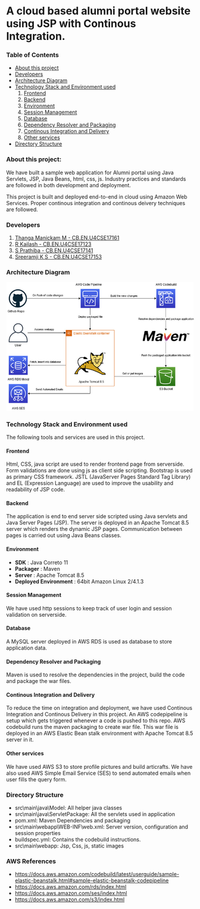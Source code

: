 # A cloud based alumni portal website using JSP with Continous Integration.

### Table of Contents
* [About this project](#about-this-project)
* [Developers](#developers)
* [Architecture Diagram](#architecture-diagram)
* [Technology Stack and Environment used](#technology-stack-and-environment-used)
    1. [Frontend](#frontend)
    2. [Backend](#backend)
    3. [Environment](#environment)
    4. [Session Management](#session-management)
    5. [Database](#database)
    6. [Dependency Resolver and Packaging](#dependency-resolver-and-packaging)
    7. [Continous Integration and Delivery](#continous-integration-and-delivery)
    8. [Other services](#other-services)
* [Directory Structure](#directory-structure)


### About this project:
We have built a sample web application for Alumni portal using Java Servlets, JSP, Java Beans, html, css, js. Industry practices and standards are followed in both development and deployment.

This project is built and deployed end-to-end in cloud using Amazon Web Services. Proper continous integration and continous deivery techniques are followed.



### Developers
1. [Thanga Manickam M - CB.EN.U4CSE17161](https://github.com/Thangamgm2000)
2. [R Kailash - CB.EN.U4CSE17123](https://github.com/M4SK3D)
3. [S Prathiba - CB.EN.U4CSE17141](https://github.com/prathiba0311)
4. [Sreeramji K S - CB.EN.U4CSE17153](https://github.com/jam1729)


### Architecture Diagram
![Architecture Diagram](NCPArchitecturediagram.jpg)

### Technology Stack and Environment used
The following tools and services are used in this project.

#### Frontend
Html, CSS, java script are used to render frontend page from serverside. Form validations are done using js as client side scripting. Bootstrap is used as primary CSS framework.
JSTL (JavaServer Pages Standard Tag Library) and EL (Expression Language) are used to improve the usability and readability of JSP code.

#### Backend
The application is end to end server side scripted using Java servlets and Java Server Pages (JSP). The server is deployed in an Apache Tomcat 8.5 server which renders the dynamic JSP pages. Communication between pages is carried out using Java Beans classes.

#### Environment
* **SDK** : Java Correto 11
* **Packager** : Maven
* **Server** : Apache Tomcat 8.5
* **Deployed Environment** : 64bit Amazon Linux 2/4.1.3

#### Session Management
We have used http sessions to keep track of user login and session validation on serverside.

#### Database
A MySQL server deployed in AWS RDS is used as database to store application data.

#### Dependency Resolver and Packaging
Maven is used to resolve the dependencies in the project, build the code and package the war files.

#### Continous Integration and Delivery
To reduce the time on integration and deployment, we have used Continous Integration and Continous Delivery in this project. An AWS codepipeline is setup which gets triggered whenever a code is pushed to this repo. AWS codebuild runs the maven packaging to create war file. This war file is deployed in an AWS Elastic Bean stalk environment with Apache Tomcat 8.5 server in it.

#### Other services

We have used AWS S3 to store profile pictures and build articrafts. We have also used AWS Simple Email Service (SES) to send automated emails when user fills the query form.

### Directory Structure
* src\main\java\Model: All helper java classes
* src\main\java\ServletPackage: All the servlets used in application
* pom.xml: Maven Dependencies and packaging
* src\main\webapp\WEB-INF\web.xml: Server version, configuration and session properties
* buildspec.yml: Contains the codebuild instructions.
* src\main\webapp: Jsp, Css, js, static images

### AWS References
* https://docs.aws.amazon.com/codebuild/latest/userguide/sample-elastic-beanstalk.html#sample-elastic-beanstalk-codepipeline
* https://docs.aws.amazon.com/rds/index.html
* https://docs.aws.amazon.com/ses/index.html
* https://docs.aws.amazon.com/s3/index.html